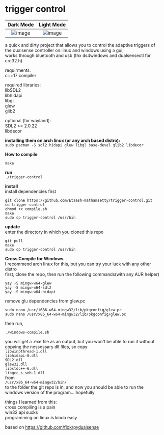 # trigger control  
Dark Mode           |  Light Mode
:-------------------------:|:-------------------------:
![image](https://user-images.githubusercontent.com/45927311/163625506-9b2f6ddc-59f1-4fad-be3c-473a107470b4.png) | ![image](https://user-images.githubusercontent.com/45927311/163625718-faf8340d-724d-4567-8303-918126a7d58c.png)


a quick and dirty project that allows you to control the adaptive triggers of the dualsense controller on linux and windows using a gui,  
works through bluetooth and usb (thx ds4windows and dualsensectl for crc32.h)  

requirments:  
c++17 compiler   

required libraries:  
libSDL2  
libhidapi  
libgl  
glew  
glib2  

optional (for wayland):  
SDL2 >= 2.0.22  
libdecor  

**installing them on arch linux (or any arch based distro):**  
`sudo pacman -S sdl2 hidapi glew libgl base-devel glib2 libdecor`  

**How to compile**  

`make`  

**run**   
`./trigger-control`  

**install**  
install dependencies first
```
git clone https://github.com/Etaash-mathamsetty/trigger-control.git
cd trigger-control
chmod +x compile.sh
make
sudo cp trigger-control /usr/bin
```

**update**  
enter the directory in which you cloned this repo  
```
git pull
make
sudo cp trigger-control /usr/bin
```

**Cross Compile for Windows**  
I recommend arch linux for this, but you can try your luck with any other distro  
first, clone the repo, then run the following commands(with any AUR helper)  
```
yay -S mingw-w64-glew
yay -S mingw-w64-sdl2
yay -S mingw-w64-hidapi
```
remove glu dependencies from glew.pc  
```
sudo nano /usr/i686-w64-mingw32/lib/pkgconfig/glew.pc
sudo nano /usr/x86_64-w64-mingw32/lib/pkgconfig/glew.pc
```
then run,  
```
./windows-compile.sh
```
you will get a .exe file as an output, but you won't be able to run it without copying the nessessary dll files, so copy  
`libwinpthread-1.dll`  
`libhidapi-0.dll`  
`SDL2.dll`  
`glew32.dll`  
`libstdc++-6.dll`  
`libgcc_s_seh-1.dll`  
from  
`/usr/x86_64-w64-mingw32/bin/`  
to the folder the git repo is in, and now you should be able to run the windows version of the program... hopefully  
  
things I learned from this:  
cross compiling is a pain  
win32 api sucks  
programming on linux is kinda easy  
  
based on https://github.com/flok/pydualsense  

